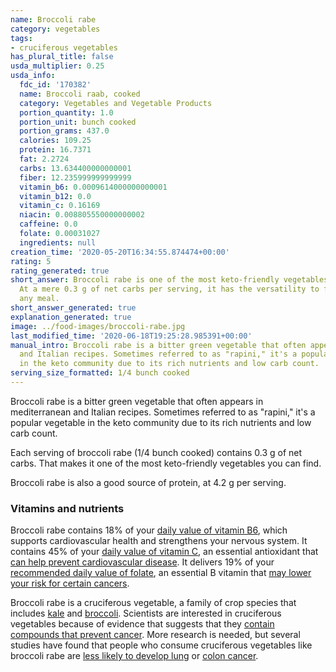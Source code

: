 ```yaml
---
name: Broccoli rabe
category: vegetables
tags:
- cruciferous vegetables
has_plural_title: false
usda_multiplier: 0.25
usda_info:
  fdc_id: '170382'
  name: Broccoli raab, cooked
  category: Vegetables and Vegetable Products
  portion_quantity: 1.0
  portion_unit: bunch cooked
  portion_grams: 437.0
  calories: 109.25
  protein: 16.7371
  fat: 2.2724
  carbs: 13.634400000000001
  fiber: 12.235999999999999
  vitamin_b6: 0.0009614000000000001
  vitamin_b12: 0.0
  vitamin_c: 0.16169
  niacin: 0.008805550000000002
  caffeine: 0.0
  folate: 0.00031027
  ingredients: null
creation_time: '2020-05-20T16:34:55.874474+00:00'
rating: 5
rating_generated: true
short_answer: Broccoli rabe is one of the most keto-friendly vegetables you can find.
  At a mere 0.3 g of net carbs per serving, it has the versatility to fit into almost
  any meal.
short_answer_generated: true
explanation_generated: true
image: ../food-images/broccoli-rabe.jpg
last_modified_time: '2020-06-18T19:25:28.985391+00:00'
manual_intro: Broccoli rabe is a bitter green vegetable that often appears in mediterranean
  and Italian recipes. Sometimes referred to as "rapini," it's a popular vegetable
  in the keto community due to its rich nutrients and low carb count.
serving_size_formatted: 1/4 bunch cooked
---
```

Broccoli rabe is a bitter green vegetable that often appears in mediterranean and Italian recipes. Sometimes referred to as "rapini," it's a popular vegetable in the keto community due to its rich nutrients and low carb count.

Each serving of broccoli rabe (1/4 bunch cooked) contains 0.3 g of net carbs. That makes it one of the most keto-friendly vegetables you can find.

Broccoli rabe is also a good source of protein, at 4.2 g per serving.

### Vitamins and nutrients

Broccoli rabe contains 18% of your [daily value of vitamin B6](https://ods.od.nih.gov/factsheets/VitaminB6-HealthProfessional/), which supports cardiovascular health and strengthens your nervous system. It contains 45% of your [daily value of vitamin C](https://ods.od.nih.gov/factsheets/VitaminC-HealthProfessional/), an essential antioxidant that [can help prevent cardiovascular disease](https://www.ncbi.nlm.nih.gov/pubmed/17884994). It delivers 19% of your [recommended daily value of folate](https://ods.od.nih.gov/factsheets/Folate-HealthProfessional/), an essential B vitamin that [may lower your risk for certain cancers](https://www.ncbi.nlm.nih.gov/pmc/articles/PMC6132377/#:~:text=Low%20or%20deficient%20folate%20status,risk%20in%20certain%20ethnic%20groups.).

Broccoli rabe is a cruciferous vegetable, a family of crop species that includes [kale](/kale) and [broccoli](/broccoli). Scientists are interested in cruciferous vegetables because of evidence that suggests that they [contain compounds that prevent cancer](https://www.cancer.gov/about-cancer/causes-prevention/risk/diet/cruciferous-vegetables-fact-sheet). More research is needed, but several studies have found that people who consume cruciferous vegetables like broccoli rabe are [less likely to develop lung](https://www.ncbi.nlm.nih.gov/pubmed/11078758) or [colon cancer](https://www.ncbi.nlm.nih.gov/pubmed/11117618).
